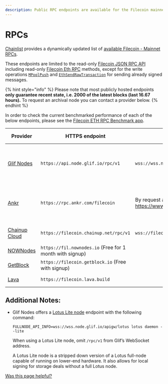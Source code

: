 ```yaml
---
description: Public RPC endpoints are available for the Filecoin mainnet.
---
```


# RPCs

[Chainlist](https://chainlist.org/?search=filecoin\&testnets=true) provides a dynamically updated list of [available Filecoin - Mainnet RPCs](https://chainlist.org/?search=filecoin\&testnets=false).

These endpoints are limited to the read-only [Filecoin JSON RPC API](../../reference/json-rpc/) including read-only [Filecoin Eth RPC](../../reference/json-rpc/eth.md) methods, except for the write operations [`MPoolPush`](../../reference/json-rpc/mpool.md#mpoolpush) and [`EthSendRawTransaction`](../../reference/json-rpc/eth.md#ethsendrawtransaction) for sending already signed messages.

{% hint style="info" %}
Please note that most publicly hosted endpoints **only guarantee recent state, i.e. 2000 of the latest blocks (last 16.67 hours).** To request an archival node you can contact a provider below.
{% endhint %}

In order to check the current benchmarked performance of each of the below endpoints, please see the [Filecoin ETH RPC Benchmark app](https://benchmark-rpc.vercel.app/).

| Provider                                    | HTTPS endpoint                                           | WSS endpoint                                     | Docs                                                                                               | API Support                                               |
| ------------------------------------------- | -------------------------------------------------------- | ------------------------------------------------ | -------------------------------------------------------------------------------------------------- | --------------------------------------------------------- |
| [Glif Nodes](https://api.node.glif.io/)     | `https://api.node.glif.io/rpc/v1`                        | `wss://wss.node.glif.io/apigw/lotus/rpc/v1`      | [Glif Nodes - Docs](https://api.node.glif.io/)                                                     | All Filecoin and Eth JSON RPC methods including MPoolPush |
| [Ankr](https://ankr.com/)                   | `https://rpc.ankr.com/filecoin`                          | By request at: https://www.ankr.com/rpc/filecoin | [Ankr Docs - Filecoin](https://www.ankr.com/docs/rpc-service/chains/chains-list/#filecoin)         | All Filecoin and Eth JSON RPC methods including MPoolPush |
| [Chainup Cloud](https://cloud.chainup.com/) | `https://filecoin.chainup.net/rpc/v1`                    | `wss://filecoin.chainup.net/rpc/v1`              | [Chainup Cloud Docs - Filecoin](https://docs.chainupcloud.com/blockchain-api/filecoin/public-apis) |                                                           |
| [NOWNodes](https://nownodes.io/)            | `https://fil.nownodes.io` (Free for 1 month with signup) |                                                  | [NOWNodes - Docs](https://documenter.getpostman.com/view/13630829/TVmFkLwy)                        |                                                           |
| [GetBlock](https://getblock.io/nodes/fil)   | `https://filecoin.getblock.io` (Free with signup)        |                                                  | [GetBlock - Docs](https://getblock.io/docs/getblock-explorer/get-started/)                         |                                                           |
| [Lava](https://docs.lavanet.xyz/filecoin-dev)   | `https://filecoin.lava.build`                            |                                                  | [Lava - Docs](https://docs.lavanet.xyz/filecoin-dev)                                                          | JSON RPC                                                  |

## Additional Notes:

*   Glif Nodes offers a [Lotus Lite node](https://docs.filecoin.io/nodes/lite-nodes/spin-up-a-lite-node) endpoint with the following command:

    ```shell
    FULLNODE_API_INFO=wss://wss.node.glif.io/apigw/lotus lotus daemon --lite
    ```

    When using a Lotus Lite node, omit `/rpc/v1` from Glif’s WebSocket address.

    A Lotus Lite node is a stripped down version of a Lotus full-node capable of running on lower-end hardware. It also allows for local signing for storage deals without a full Lotus node.



[Was this page helpful?](https://docs.filecoin.io/networks/mainnet/rpcs)
